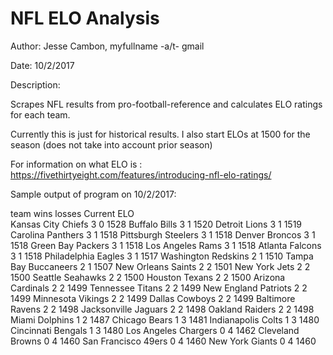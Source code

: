 # NFL ELO Analysis

Author: Jesse Cambon, myfullname -a/t- gmail


Date: 10/2/2017

Description:

Scrapes NFL results from pro-football-reference and calculates ELO ratings for each team.

Currently this is just for historical results. I also start ELOs at 1500 for the season
(does not take into account prior season)

For information on what ELO is : https://fivethirtyeight.com/features/introducing-nfl-elo-ratings/



Sample output of program on 10/2/2017:

                      
team                  wins  losses  Current ELO                                  
Kansas City Chiefs       3       0         1528
Buffalo Bills            3       1         1520
Detroit Lions            3       1         1519
Carolina Panthers        3       1         1518
Pittsburgh Steelers      3       1         1518
Denver Broncos           3       1         1518
Green Bay Packers        3       1         1518
Los Angeles Rams         3       1         1518
Atlanta Falcons          3       1         1518
Philadelphia Eagles      3       1         1517
Washington Redskins      2       1         1510
Tampa Bay Buccaneers     2       1         1507
New Orleans Saints       2       2         1501
New York Jets            2       2         1500
Seattle Seahawks         2       2         1500
Houston Texans           2       2         1500
Arizona Cardinals        2       2         1499
Tennessee Titans         2       2         1499
New England Patriots     2       2         1499
Minnesota Vikings        2       2         1499
Dallas Cowboys           2       2         1499
Baltimore Ravens         2       2         1498
Jacksonville Jaguars     2       2         1498
Oakland Raiders          2       2         1498
Miami Dolphins           1       2         1487
Chicago Bears            1       3         1481
Indianapolis Colts       1       3         1480
Cincinnati Bengals       1       3         1480
Los Angeles Chargers     0       4         1462
Cleveland Browns         0       4         1460
San Francisco 49ers      0       4         1460
New York Giants          0       4         1460